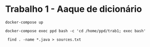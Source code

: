 # Trabalho 1 - Aaque de dicionário

```
docker-compose up

docker-compose exec ppd bash -c 'cd /home/ppd/trab1; exec bash'

 find . -name *.java > sources.txt
```
